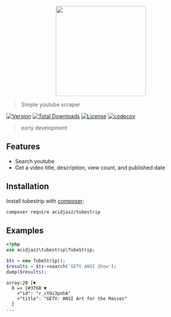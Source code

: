 
<p align="center">
  <img src="https://toppng.com/uploads/preview/youtube-social-media-icon-social-media-icon-png-icone-do-youtube-11562958792oqqewxr6w9.png" width="240px"/>
</p>

> Simple youtube scraper

[![Version](https://poser.pugx.org/acidjazz/tubestrip/version)](//packagist.org/packages/acidjazz/tubestrip)
[![Total Downloads](https://poser.pugx.org/acidjazz/tubestrip/downloads)](//packagist.org/packages/acidjazz/tubestrip)
[![License](https://poser.pugx.org/acidjazz/tubestrip/license)](//packagist.org/packages/acidjazz/tubestrip)
[![codecov](https://codecov.io/gh/acidjazz/tubestrip/branch/master/graph/badge.svg)](https://codecov.io/gh/acidjazz/tubestrip)

> early development

## Features
* Search youtube
* Get a video title, description, view count, and published date


## Installation

Install tubestrip with [composer](https://getcomposer.org/doc/00-intro.md):
```bash
composer require acidjazz/tubestrip
```
## Examples 

```php
<?php
use acidjazz\tubestrip\TubeStrip;

$ts = new TubeStrip();
$results = $ts->search('GETV ANSI Show');
dump($results);
```

```
array:20 [▼
  0 => {#3768 ▼
    +"id": "r_cYOi3pnhA"
    +"title": "GETV: ANSI Art for the Masses"
  }
...
```

